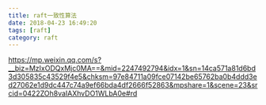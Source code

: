 ```yaml
---
title: raft一致性算法
date: 2018-04-23 16:49:20
tags: [raft]
category: raft
---
```


https://mp.weixin.qq.com/s?__biz=MzIxODQxMjc0MA==&mid=2247492794&idx=1&sn=14ca571a81d6bd3d305835c43529f4e5&chksm=97e84711a09fce07142be65762ba0b4ddd3ed27062e1d9dc447c74a9ef66bda4df2666f52863&mpshare=1&scene=23&srcid=0422ZOh8vaIAXhvDO1WLbA0e#rd

